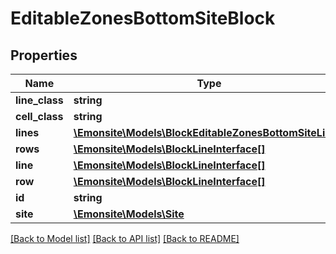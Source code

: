 # EditableZonesBottomSiteBlock

## Properties
Name | Type | Description | Notes
------------ | ------------- | ------------- | -------------
**line_class** | **string** |  | [optional] 
**cell_class** | **string** |  | [optional] 
**lines** | [**\Emonsite\Models\BlockEditableZonesBottomSiteLine[]**](BlockEditableZonesBottomSiteLine.md) |  | [optional] 
**rows** | [**\Emonsite\Models\BlockLineInterface[]**](BlockLineInterface.md) |  | [optional] 
**line** | [**\Emonsite\Models\BlockLineInterface[]**](BlockLineInterface.md) |  | [optional] 
**row** | [**\Emonsite\Models\BlockLineInterface[]**](BlockLineInterface.md) |  | [optional] 
**id** | **string** |  | [optional] 
**site** | [**\Emonsite\Models\Site**](Site.md) |  | [optional] 

[[Back to Model list]](../../README.md#documentation-for-models) [[Back to API list]](../../README.md#documentation-for-api-endpoints) [[Back to README]](../../README.md)


